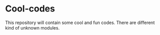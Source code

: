 # Cool-codes
This repository will contain some cool and fun codes. There are different kind of unknown modules.
